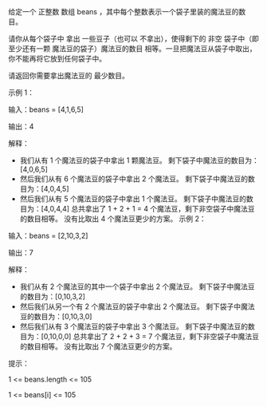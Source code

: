 给定一个 正整数 数组 beans ，其中每个整数表示一个袋子里装的魔法豆的数目。

请你从每个袋子中 拿出 一些豆子（也可以 不拿出），使得剩下的 非空 袋子中（即 至少还有一颗 魔法豆的袋子）魔法豆的数目 相等。一旦把魔法豆从袋子中取出，你不能再将它放到任何袋子中。

请返回你需要拿出魔法豆的 最少数目。

示例 1：

输入：beans = [4,1,6,5]

输出：4

解释：
- 我们从有 1 个魔法豆的袋子中拿出 1 颗魔法豆。
  剩下袋子中魔法豆的数目为：[4,0,6,5]
- 然后我们从有 6 个魔法豆的袋子中拿出 2 个魔法豆。
  剩下袋子中魔法豆的数目为：[4,0,4,5]
- 然后我们从有 5 个魔法豆的袋子中拿出 1 个魔法豆。
  剩下袋子中魔法豆的数目为：[4,0,4,4]
  总共拿出了 1 + 2 + 1 = 4 个魔法豆，剩下非空袋子中魔法豆的数目相等。
  没有比取出 4 个魔法豆更少的方案。
  示例 2：

输入：beans = [2,10,3,2]

输出：7

解释：
- 我们从有 2 个魔法豆的其中一个袋子中拿出 2 个魔法豆。
  剩下袋子中魔法豆的数目为：[0,10,3,2]
- 然后我们从另一个有 2 个魔法豆的袋子中拿出 2 个魔法豆。
  剩下袋子中魔法豆的数目为：[0,10,3,0]
- 然后我们从有 3 个魔法豆的袋子中拿出 3 个魔法豆。
  剩下袋子中魔法豆的数目为：[0,10,0,0]
  总共拿出了 2 + 2 + 3 = 7 个魔法豆，剩下非空袋子中魔法豆的数目相等。
  没有比取出 7 个魔法豆更少的方案。


提示：

1 <= beans.length <= 105

1 <= beans[i] <= 105